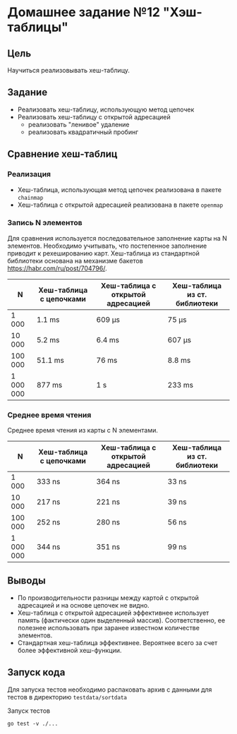 # Домашнее задание №12 "Хэш-таблицы"

## Цель

Научиться реализовывать хеш-таблицу.

## Задание

* Реализовать хеш-таблицу, использующую метод цепочек
* Реализовать хеш-таблицу с открытой адресацией
    * реализовать "ленивое" удаление
    * реализовать квадратичный пробинг

## Сравнение хеш-таблиц

### Реализация

* Хеш-таблица, использующая метод цепочек реализована в пакете `chainmap`
* Хеш-таблица с открытой адресацией реализована в пакете `openmap`

### Запись N элементов

Для сравнения используется последовательное заполнение карты на N элементов.
Необходимо учитывать, что постепенное заполнение приводит к рехешированию карт.
Хеш-таблица из стандартной библиотеки основана на механизме бакетов <https://habr.com/ru/post/704796/>.

| N         | Хеш-таблица с цепочками | Хеш-таблица с открытой адресацией | Хеш-таблица из ст. библиотеки |
|-----------|-------------------------|-----------------------------------|-------------------------------|
| 1 000     | 1.1 ms                  | 609 µs                            | 75 µs                         |
| 10 000    | 5.2 ms                  | 6.4 ms                            | 607 µs                        |
| 100 000   | 51.1 ms                 | 76 ms                             | 8.8 ms                        |
| 1 000 000 | 877 ms                  | 1 s                               | 233 ms                        |

### Среднее время чтения

Среднее время чтения из карты с N элементами.

| N         | Хеш-таблица с цепочками | Хеш-таблица с открытой адресацией | Хеш-таблица из ст. библиотеки |
|-----------|-------------------------|-----------------------------------|-------------------------------|
| 1 000     | 333 ns                  | 364 ns                            | 33 ns                         |
| 10 000    | 217 ns                  | 221 ns                            | 39 ns                         |
| 100 000   | 252 ns                  | 280 ns                            | 56 ns                         |
| 1 000 000 | 344 ns                  | 351 ns                            | 99 ns                         |

## Выводы

* По производительности разницы между картой с открытой адресацией и на основе цепочек не видно.
* Хеш-таблица с открытой адресацией эффективнее использует память (фактически один выделенный массив).
  Соответственно, ее полезнее использовать при заранее известном количестве элементов.
* Стандартная хеш-таблица эффективнее. Вероятнее всего за счет более эффективной хеш-функции.

## Запуск кода

Для запуска тестов необходимо распаковать архив с данными для тестов в директорию `testdata/sortdata`

Запуск тестов

```shell
go test -v ./...
```

